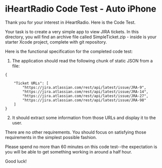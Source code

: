 iHeartRadio Code Test - Auto iPhone
===================================

Thank you for your interest in iHeartRadio. Here is the Code Test.

Your task is to create a very simple app to view JIRA tickets. In this directory, you will find an archive file called SimpleTicket.zip - inside is your starter Xcode project, complete with git repository.

Here is the functional specification for the completed code test:

1. The application should read the following chunk of static JSON from a file:

```
{
	
	"Ticket URLs": [
		"https://jira.atlassian.com/rest/api/latest/issue/JRA-9",
		"https://jira.atlassian.com/rest/api/latest/issue/JRA-14",
		"https://jira.atlassian.com/rest/api/latest/issue/JRA-27",
		"https://jira.atlassian.com/rest/api/latest/issue/JRA-98"
	]
}
```


2. It should extract some information from those URLs and display it to the user.

There are no other requirements. You should focus on satisfying those requirements in the simplest possible fashion.

Please spend no more than 60 minutes on this code test--the expectation is you will be able to get something working in around a half hour.

Good luck!
